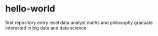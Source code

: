 # hello-world
first repository
entry level data analyst
maths and philosophy graduate
interested in big data and data science
